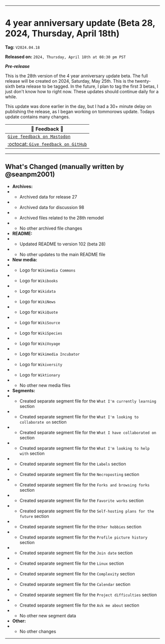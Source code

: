 
***

# 4 year anniversary update (Beta 28, 2024, Thursday, April 18th)

**Tag:** `V2024.04.18`

**Released on:** `2024, Thursday, April 18th at 08:30 pm PST`

***Pre-release***

This is the 28th version of the 4 year anniversary update beta. The full release will be created on 2024, Saturday, May 25th. This is the twenty-sixth beta release to be tagged. In the future, I plan to tag the first 3 betas, I just don't know how to right now. These updates should continue daily for a while.

This update was done earlier in the day, but I had a 30+ minute delay on publishing the release, as I began working on tommorows update. Todays update contains many changes.

| 📣️ Feedback 💬️ |
|---|
| [`Give feedback on Mastodon`](https://techhub.social/deck/@seanpm2001/112237731368032617) |
| [:octocat: `Give feedback on GitHub`](https://github.com/seanpm2001/seanpm2001/discussions/99/) |

---

## What's Changed (manually written by @seanpm2001)

- **Archives:**
- - Archived data for release 27
- - Archived data for discussion 98
- - Archived files related to the 28th remodel
- - No other archived file changes
- **README:**
- - Updated README to version 102 (beta 28)
- - No other updates to the main README file
- **New media:**
- - Logo for `Wikimedia Commons`
- - Logo for `Wikibooks`
- - Logo for `Wikidata`
- - Logo for `WikiNews`
- - Logo for `WikiQuote`
- - Logo for `WikiSource`
- - Logo for `WikiSpecies`
- - Logo for `WikiVoyage`
- - Logo for `Wikimedia Incubator`
- - Logo for `Wikiversity`
- - Logo for `Wiktionary`
- - No other new media files
- **Segments:**
- - Created separate segment file for the `What I'm currently learning` section
- - Created separate segment file for the `What I'm looking to collaborate on` section
- - Created separate segment file for the `What I have collaborated on` section
- - Created separate segment file for the `What I'm looking to help with` section
- - Created separate segment file for the `Labels` section
- - Created separate segment file for the `Necroposting` section
- - Created separate segment file for the `Forks and browsing forks` section
- - Created separate segment file for the `Favorite works` section
- - Created separate segment file for the `Self-hosting plans for the future` section
- - Created separate segment file for the `Other hobbies` section
- - Created separate segment file for the `Profile picture history` section
- - Created separate segment file for the `Join date` section
- - Created separate segment file for the `Linux` section
- - Created separate segment file for the `Complexity` section
- - Created separate segment file for the `Calendar` section
- - Created separate segment file for the `Project difficulties` section
- - Created separate segment file for the `Ask me about` section
- - No other new segment data
- **Other:**
- - No other changes

***
